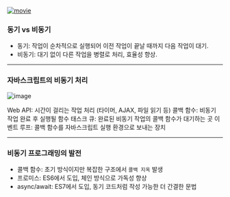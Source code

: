 <p><a href="https://www.youtube.com/watch?v=m0icCqHY39U&amp;ab_channel=%EC%96%84%ED%8C%8D%ED%95%9C%EC%BD%94%EB%94%A9%EC%82%AC%EC%A0%84"><img alt="movie" src="https://img.youtube.com/vi/m0icCqHY39U/sddefault.jpg" /></a></p>
<h3 id="동기-vs-비동기">동기 vs 비동기</h3>
<ul>
<li>동기: 작업이 순차적으로 실행되어 이전 작업이 끝날 때까지 다음 작업이 대기.</li>
<li>비동기: 대기 없이 다른 작업을 병렬로 처리, 효율성 향상.</li>
</ul>
<hr />
<h3 id="자바스크립트의-비동기-처리">자바스크립트의 비동기 처리</h3>
<p><img alt="image" src="https://i.postimg.cc/RhjJbgPM/Screenshot-2024-12-02-at-23-52-15.png" /></p>
<p>Web API: 시간이 걸리는 작업 처리 (타이머, AJAX, 파일 읽기 등)
콜백 함수: 비동기 작업 완료 후 실행될 함수
태스크 큐: 완료된 비동기 작업의 콜백 함수가 대기하는 곳
이벤트 루프: 콜백 함수를 자바스크립트 실행 환경으로 보내는 장치</p>
<hr />
<h3 id="비동기-프로그래밍의-발전">비동기 프로그래밍의 발전</h3>
<ul>
<li>콜백 함수: 초기 방식이지만 복잡한 구조에서 <code>콜백 지옥</code> 발생</li>
<li>프로미스: ES6에서 도입, 체인 방식으로 가독성 향상</li>
<li>async/await: ES7에서 도입, 동기 코드처럼 작성 가능한 더 간결한 문법</li>
</ul>
